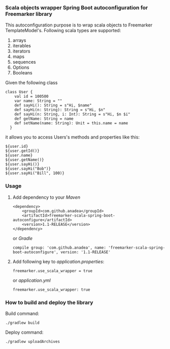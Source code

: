 ### Scala objects wrapper Spring Boot autoconfiguration for Freemarker library

This autoconfiguration purpose is to wrap scala objects to Freemarker TemplateModel's.
Following scala types are supported:
1. arrays
2. iterables
3. iterators
4. maps
5. sequences
6. Options
7. Booleans

Given the following class
```
class User {
    val id = 100500
    var name: String = ""
    def sayHi(): String = s"Hi, $name"
    def sayHi(n: String): String = s"Hi, $n"
    def sayHi(n: String, i: Int): String = s"Hi, $n $i"
    def getName: String = name
    def setName(name: String): Unit = this.name = name
  }
```
it allows you to access Users's methods and properties like this:
```
${user.id}
${user.getId()}
${user.name}
${user.getName()}
${user.sayHi()}
${user.sayHi("Bob")}
${user.sayHi("Bill", 100)}
``` 

### Usage

1. Add dependency to your _Maven_
    ```
    <dependency>
        <groupId>com.github.anadea</groupId>
        <artifactId>freemarker-scala-spring-boot-autoconfigure</artifactId>
        <version>1.1-RELEASE</version>
    </dependency>
    ```
    or _Gradle_
    ```
    compile group: 'com.github.anadea', name: 'freemarker-scala-spring-boot-autoconfigure', version: '1.1-RELEASE'
    ```

2. Add following key to _application.properties_:
    ```
    freemarker.use_scala_wrapper = true
    ```
    or _application.yml_
    ```
    freemarker.use_scala_wrapper: true
    ```

### How to build and deploy the library

Build command:
```
./gradlew build
```


Deploy command:
```
./gradlew uploadArchives
```

